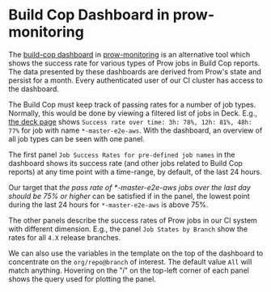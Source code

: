 # Build Cop Dashboard in prow-monitoring

The [build-cop dashboard](https://grafana-prow-monitoring.svc.ci.openshift.org/d/6829209d59479d48073d09725ce807fa/build-cop-dashboard?orgId=1) in [prow-monitoring](README.md) is an alternative tool which shows the success rate for various types of Prow jobs in Build Cop reports. The data presented by these dashboards are derived from Prow's state and persist for a month. Every authenticated user of our CI cluster has access to the dashboard.

The Build Cop must keep track of passing rates for a number of job types. Normally, this would be done by viewing a filtered list of jobs in Deck. E.g., [the deck page](https://prow.svc.ci.openshift.org/?job=*-master-e2e-aws) shows `Success rate over time: 3h: 78%, 12h: 81%, 48h: 77%` for job with name `*-master-e2e-aws`. With the dashboard, an overview of all job types can be seen with one panel.

The first panel `Job Success Rates for pre-defined job names` in the dashboard shows its success rate (and other jobs related to Build Cop reports) at any time point with a time-range, by default, of the last 24 hours.

Our target that _the pass rate of *-master-e2e-aws jobs over the last day should be 75% or higher_ can be satisfied if in the panel, the lowest point during the last 24 hours for `*-master-e2e-aws` is above 75%.

The other panels describe the success rates of Prow jobs in our CI system with different dimension. E.g., the panel `Job States by Branch` show the rates for all `4.X` release branches.

We can also use the variables in the template on the top of the dashboard to concentrate on the `org/repo@branch` of interest. The default value `All` will match anything. Hovering on the "_i_" on the top-left corner of each panel shows the query used for plotting the panel.

